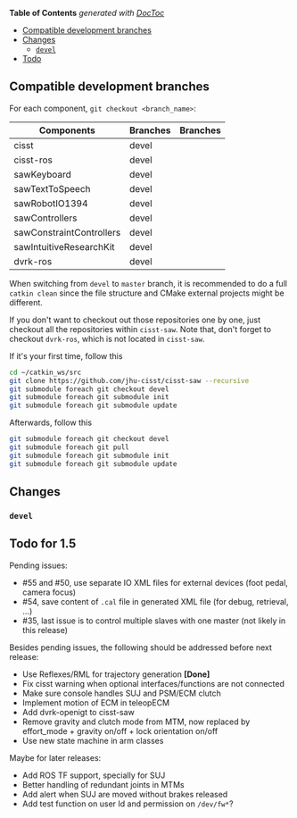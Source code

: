 <!-- START doctoc generated TOC please keep comment here to allow auto update -->
<!-- DON'T EDIT THIS SECTION, INSTEAD RE-RUN doctoc TO UPDATE -->
**Table of Contents**  *generated with [DocToc](https://github.com/thlorenz/doctoc)*

- [Compatible development branches](#compatible-development-branches)
- [Changes](#changes)
  - [`devel`](#devel)
- [Todo](#todo)

<!-- END doctoc generated TOC please keep comment here to allow auto update -->

## Compatible development branches

For each component, `git checkout <branch_name>`:

| Components               | Branches      | Branches     |
| ------------------------ | ------------- |------------- |
| cisst                    | devel         |         |
| cisst-ros                | devel         |         |
| sawKeyboard              | devel         |         |
| sawTextToSpeech          | devel         |         |
| sawRobotIO1394           | devel         |         |
| sawControllers           | devel         |         |
| sawConstraintControllers | devel         |         |
| sawIntuitiveResearchKit  | devel         |         |
| dvrk-ros                 | devel         |         |

When switching from `devel` to `master` branch, it is recommended to do a full `catkin clean` since the file structure and CMake external projects might be different.

If you don't want to checkout out those repositories one by one, just checkout all the repositories within `cisst-saw`. Note that, don't forget to checkout `dvrk-ros`, which is not located in `cisst-saw`.

If it's your first time, follow this

```bash
cd ~/catkin_ws/src
git clone https://github.com/jhu-cisst/cisst-saw --recursive
git submodule foreach git checkout devel
git submodule foreach git submodule init
git submodule foreach git submodule update
```

Afterwards, follow this

```bash
git submodule foreach git checkout devel
git submodule foreach git pull
git submodule foreach git submodule init
git submodule foreach git submodule update
```

## Changes

### `devel`

## Todo for 1.5

Pending issues:
* #55 and #50, use separate IO XML files for external devices (foot pedal, camera focus)
* #54, save content of `.cal` file in generated XML file (for debug, retrieval, ...)
* #35, last issue is to control multiple slaves with one master (not likely in this release)

Besides pending issues, the following should be addressed before next release:
* Use Reflexes/RML for trajectory generation **[Done]**
* Fix cisst warning when optional interfaces/functions are not connected
* Make sure console handles SUJ and PSM/ECM clutch
* Implement motion of ECM in teleopECM
* Add dvrk-openigt to cisst-saw
* Remove gravity and clutch mode from MTM, now replaced by effort_mode + gravity on/off + lock orientation on/off
* Use new state machine in arm classes

Maybe for later releases:
* Add ROS TF support, specially for SUJ
* Better handling of redundant joints in MTMs
* Add alert when SUJ are moved without brakes released
* Add test function on user Id and permission on `/dev/fw*`?